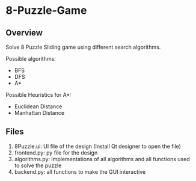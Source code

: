 # 8-Puzzle-Game
## Overview
Solve 8 Puzzle Sliding game using different search algorithms.

Possible algorithms:
* BFS
* DFS
* A* 

Possible Heuristics for A*:
* Euclidean Distance
* Manhattan Distance

## Files
1. 8Puzzle.ui: UI file of the design (Install Qt designer to open the file)
2. frontend.py: py file for the design
3. algorithms.py: Implementations of all algorithms and all functions used to solve the puzzle
4. backend.py: all functions to make the GUI interactive
